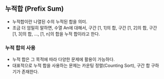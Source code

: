 ## 누적합 (Prefix Sum)
- 누적합이란 나열된 수의 누적된 합을 의미.
- 조금 더 엄밀히 말하면, 수열 An에 대해서, 구간 [1, 1]의 합, 구간 [1, 2]의 합, 구간 [1, 3]의 합, ..., [1, n]의 합을 누적 합이라고 한다.
###   누적 합의 사용
- 누적 합은 그 목적에 따라 다양한 문제에 활용이 가능하다.
- 대표적으로 누적 합을 사용하는 문제는 카운팅 정렬(Counting Sort), 구간 합 구하기가 존재한다.